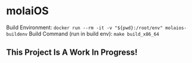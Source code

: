 # molaiOS
Build Environment: `docker run --rm -it -v "${pwd}:/root/env" molaios-buildenv`
Build Command (run in build env): `make build_x86_64`
## This Project Is A Work In Progress!